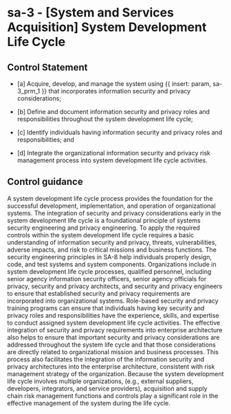 # sa-3 - \[System and Services Acquisition\] System Development Life Cycle

## Control Statement

- \[a\] Acquire, develop, and manage the system using {{ insert: param, sa-3_prm_1 }} that incorporates information security and privacy considerations;

- \[b\] Define and document information security and privacy roles and responsibilities throughout the system development life cycle;

- \[c\] Identify individuals having information security and privacy roles and responsibilities; and

- \[d\] Integrate the organizational information security and privacy risk management process into system development life cycle activities.

## Control guidance

A system development life cycle process provides the foundation for the successful development, implementation, and operation of organizational systems. The integration of security and privacy considerations early in the system development life cycle is a foundational principle of systems security engineering and privacy engineering. To apply the required controls within the system development life cycle requires a basic understanding of information security and privacy, threats, vulnerabilities, adverse impacts, and risk to critical missions and business functions. The security engineering principles in SA-8 help individuals properly design, code, and test systems and system components. Organizations include in system development life cycle processes, qualified personnel, including senior agency information security officers, senior agency officials for privacy, security and privacy architects, and security and privacy engineers to ensure that established security and privacy requirements are incorporated into organizational systems. Role-based security and privacy training programs can ensure that individuals having key security and privacy roles and responsibilities have the experience, skills, and expertise to conduct assigned system development life cycle activities. The effective integration of security and privacy requirements into enterprise architecture also helps to ensure that important security and privacy considerations are addressed throughout the system life cycle and that those considerations are directly related to organizational mission and business processes. This process also facilitates the integration of the information security and privacy architectures into the enterprise architecture, consistent with risk management strategy of the organization. Because the system development life cycle involves multiple organizations, (e.g., external suppliers, developers, integrators, and service providers), acquisition and supply chain risk management functions and controls play a significant role in the effective management of the system during the life cycle.
